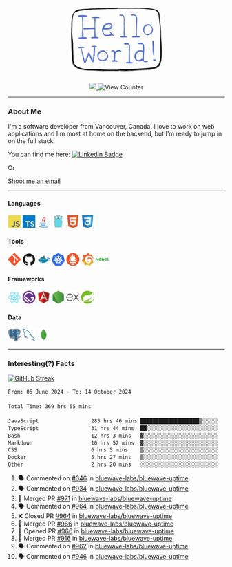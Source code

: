 <div align="center">
    <img src="./img/hello_world.webp" height="200px" width="">
    <div>
        <a href="https://www.linkedin.com/in/ajhollid">
            <img src="https://img.shields.io/badge/LinkedIn-blue"/>
        </a>
        <img src="https://komarev.com/ghpvc/?username=ajhollid&color=yellow" alt="View Counter">
    </div>
</div>

---

### About Me

I'm a software developer from Vancouver, Canada. I love to work on web applications and I'm most at home on the backend, but I'm ready to jump in on the full stack.

You can find me here: [![Linkedin Badge](https://img.shields.io/badge/-ajhollid-blue?style=flat&logo=Linkedin&logoColor=white)](https://www.linkedin.com/in/ajhollid)

Or

[Shoot me an email](mailto:ajhollid@gmail.com)

---

#### Languages

<div>
    <img src="./img/devicons/javascript-original.svg" width=30 height=30 alt="JavaScript">
    <img src="/img/devicons/typescript-original.svg" width=30 height=30 alt="TypeScript">
    <img src="./img/devicons/java-original.svg" width=30 height=30 alt="Java">
    <img src="./img/devicons/go-original.svg" width=30 height=30 alt="Golang">
    <img src="./img/devicons/html5-original.svg" width=30 height=30 alt="HTML 5">
    <img src="./img/devicons/css3-original.svg" width=30 height=30 alt="CSS 3">
</div>

#### Tools

<div>
    <img src="./img/devicons/git-original.svg" width=30 height=30 alt="Git">
    <img src="./img/devicons/github-original.svg" width=30 height=30 alt="Github">
    <img src="./img/devicons/docker-original.svg" width=30 
    height=30 alt="Docker">
    <img src="./img/devicons/kubernetes-original.svg" width=30 height=30 alt="K8">
    <img src="./img/devicons/prometheus-original.svg" width=30 height=30 alt="Prometheus">
    <img src="./img/devicons/grafana-original.svg" width=30 height=30 alt="Grafana">
    <img src="./img/devicons/nginx-original.svg" width=30 height=30 alt="Nginx">
</div>

#### Frameworks

<div>
    <img src="./img/devicons/react-original.svg" width=30 height=30 alt="React">
    <img src="./img/devicons/gatsby-original.svg" width=30 height=30 alt="Gatsby">
    <img src="./img/devicons/angularjs-original.svg" width=30 height=30 alt="AngularJS">
    <img src="./img/devicons/nodejs-original.svg" width=30 height=30 alt="NodeJS">
    <img src="./img/devicons/express-original.svg" width=30 height=30 alt="Express">
    <img src="./img/devicons/spring-original.svg" width=30 height=30 alt="Spring">
</div>

#### Data

<div>
    <img src="./img/devicons/postgresql-original.svg" width=30 height=30 alt="Postgresql">
    <img src="./img/devicons/mysql-original.svg" width=30 height=30 alt="Mysql">
    <img src="./img/devicons/mongodb-original.svg" width=30 height=30 alt="MongoDB">
</div>

---

### Interesting(?) Facts

[![GitHub Streak](http://github-readme-streak-stats.herokuapp.com?user=ajhollid)](https://git.io/streak-stats)

 <!--START_SECTION:waka-->

```txt
From: 05 June 2024 - To: 14 October 2024

Total Time: 369 hrs 55 mins

JavaScript                 285 hrs 46 mins ███████████████████▒░░░░░   76.77 %
TypeScript                 31 hrs 44 mins  ██░░░░░░░░░░░░░░░░░░░░░░░   08.53 %
Bash                       12 hrs 3 mins   ▓░░░░░░░░░░░░░░░░░░░░░░░░   03.24 %
Markdown                   10 hrs 52 mins  ▓░░░░░░░░░░░░░░░░░░░░░░░░   02.92 %
CSS                        6 hrs 5 mins    ▒░░░░░░░░░░░░░░░░░░░░░░░░   01.64 %
Docker                     5 hrs 27 mins   ▒░░░░░░░░░░░░░░░░░░░░░░░░   01.47 %
Other                      2 hrs 20 mins   ░░░░░░░░░░░░░░░░░░░░░░░░░   00.63 %
```

<!--END_SECTION:waka-->


<!--START_SECTION:activity-->
1. 🗣 Commented on [#646](https://github.com/bluewave-labs/bluewave-uptime/issues/646#issuecomment-2415617875) in [bluewave-labs/bluewave-uptime](https://github.com/bluewave-labs/bluewave-uptime)
2. 🗣 Commented on [#934](https://github.com/bluewave-labs/bluewave-uptime/issues/934#issuecomment-2415615670) in [bluewave-labs/bluewave-uptime](https://github.com/bluewave-labs/bluewave-uptime)
3. 🎉 Merged PR [#971](https://github.com/bluewave-labs/bluewave-uptime/pull/971) in [bluewave-labs/bluewave-uptime](https://github.com/bluewave-labs/bluewave-uptime)
4. 🗣 Commented on [#964](https://github.com/bluewave-labs/bluewave-uptime/pull/964#issuecomment-2415347076) in [bluewave-labs/bluewave-uptime](https://github.com/bluewave-labs/bluewave-uptime)
5. ❌ Closed PR [#964](https://github.com/bluewave-labs/bluewave-uptime/pull/964) in [bluewave-labs/bluewave-uptime](https://github.com/bluewave-labs/bluewave-uptime)
6. 🎉 Merged PR [#966](https://github.com/bluewave-labs/bluewave-uptime/pull/966) in [bluewave-labs/bluewave-uptime](https://github.com/bluewave-labs/bluewave-uptime)
7. 💪 Opened PR [#966](https://github.com/bluewave-labs/bluewave-uptime/pull/966) in [bluewave-labs/bluewave-uptime](https://github.com/bluewave-labs/bluewave-uptime)
8. 🎉 Merged PR [#916](https://github.com/bluewave-labs/bluewave-uptime/pull/916) in [bluewave-labs/bluewave-uptime](https://github.com/bluewave-labs/bluewave-uptime)
9. 🗣 Commented on [#962](https://github.com/bluewave-labs/bluewave-uptime/pull/962#issuecomment-2413956032) in [bluewave-labs/bluewave-uptime](https://github.com/bluewave-labs/bluewave-uptime)
10. 🗣 Commented on [#946](https://github.com/bluewave-labs/bluewave-uptime/pull/946#issuecomment-2413952065) in [bluewave-labs/bluewave-uptime](https://github.com/bluewave-labs/bluewave-uptime)
<!--END_SECTION:activity-->
